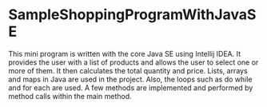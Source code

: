 # SampleShoppingProgramWithJavaSE
This mini program is written with the core Java SE using Intellij IDEA.
It provides the user with a list of products and allows the user to select one or more of them. It then calculates the total quantity and price.
Lists, arrays and maps in Java are used in the project. Also, the loops such as do while and for each are used.
A few methods are implemented and performed by method calls within the main method.

